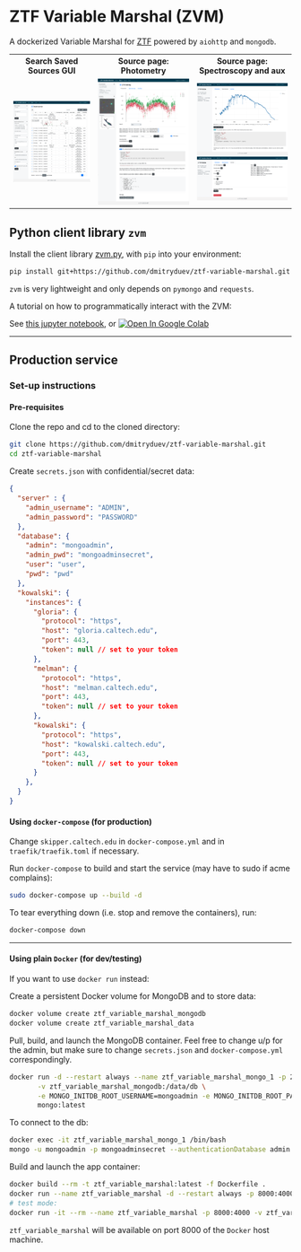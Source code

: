 # ZTF Variable Marshal (ZVM)

A dockerized Variable Marshal for [ZTF](https://ztf.caltech.edu) powered by `aiohttp` and `mongodb`.

<table border="0">
<tr>
<th style="width:30%">Search Saved Sources GUI</th>
<th style="width:35%">Source page: Photometry</th>
<th style="width:35%">Source page: Spectroscopy and aux</th>
</tr>
<tr>
<td style="width:30%"><img src="ztf-variable-marshal/doc/zvm1.png"></td>
<td style="width:35%"><img src="ztf-variable-marshal/doc/zvm2b.png"></td>
<td style="width:35%"><img src="ztf-variable-marshal/doc/zvm3.png"><br><img src="ztf-variable-marshal/doc/zvm4.png"></td>
</tr>
</table>

## Python client library `zvm`

Install the client library [zvm.py](https://github.com/dmitryduev/ztf-variable-marshal/blob/master/zvm.py),
with `pip` into your environment:

```bash
pip install git+https://github.com/dmitryduev/ztf-variable-marshal.git
```

`zvm` is very lightweight and only depends on `pymongo` and `requests`.

A tutorial on how to programmatically interact with the ZVM:

See [this jupyter notebook](https://github.com/dmitryduev/ztf-variable-marshal/blob/master/nb/api.ipynb), or
[![Open In Google Colab](https://colab.research.google.com/assets/colab-badge.svg)](https://colab.research.google.com/github/dmitryduev/ztf-variable-marshal/blob/master/nb/api.ipynb)

---

## Production service

### Set-up instructions

#### Pre-requisites

Clone the repo and cd to the cloned directory:
```bash
git clone https://github.com/dmitryduev/ztf-variable-marshal.git
cd ztf-variable-marshal
```

Create `secrets.json` with confidential/secret data:
```json
{
  "server" : {
    "admin_username": "ADMIN",
    "admin_password": "PASSWORD"
  },
  "database": {
    "admin": "mongoadmin",
    "admin_pwd": "mongoadminsecret",
    "user": "user",
    "pwd": "pwd"
  },
  "kowalski": {
    "instances": {
      "gloria": {
        "protocol": "https",
        "host": "gloria.caltech.edu",
        "port": 443,
        "token": null // set to your token
      },
      "melman": {
        "protocol": "https",
        "host": "melman.caltech.edu",
        "port": 443,
        "token": null // set to your token
      },
      "kowalski": {
        "protocol": "https",
        "host": "kowalski.caltech.edu",
        "port": 443,
        "token": null // set to your token
      }
    },
  }
}
```

#### Using `docker-compose` (for production)

Change `skipper.caltech.edu` in `docker-compose.yml` and in `traefik/traefik.toml` if necessary.

Run `docker-compose` to build and start the service (may have to sudo if acme complains):
```bash
sudo docker-compose up --build -d
```

To tear everything down (i.e. stop and remove the containers), run:
```bash
docker-compose down
```

---

#### Using plain `Docker` (for dev/testing)

If you want to use `docker run` instead:

Create a persistent Docker volume for MongoDB and to store data:
```bash
docker volume create ztf_variable_marshal_mongodb
docker volume create ztf_variable_marshal_data
```

Pull, build, and launch the MongoDB container. Feel free to change u/p for the admin,
but make sure to change `secrets.json` and `docker-compose.yml` correspondingly.
```bash
docker run -d --restart always --name ztf_variable_marshal_mongo_1 -p 27025:27017 \
       -v ztf_variable_marshal_mongodb:/data/db \
       -e MONGO_INITDB_ROOT_USERNAME=mongoadmin -e MONGO_INITDB_ROOT_PASSWORD=mongoadminsecret \
       mongo:latest
```

To connect to the db:
```bash
docker exec -it ztf_variable_marshal_mongo_1 /bin/bash
mongo -u mongoadmin -p mongoadminsecret --authenticationDatabase admin
```

Build and launch the app container:
```bash
docker build --rm -t ztf_variable_marshal:latest -f Dockerfile .
docker run --name ztf_variable_marshal -d --restart always -p 8000:4000 -v ztf_variable_marshal_data:/data --link ztf_variable_marshal_mongo_1:mongo ztf_variable_marshal:latest
# test mode:
docker run -it --rm --name ztf_variable_marshal -p 8000:4000 -v ztf_variable_marshal_data:/data --link ztf_variable_marshal_mongo_1:mongo --entrypoint /bin/bash ztf_variable_marshal:latest

```

`ztf_variable_marshal` will be available on port 8000 of the `Docker` host machine.
